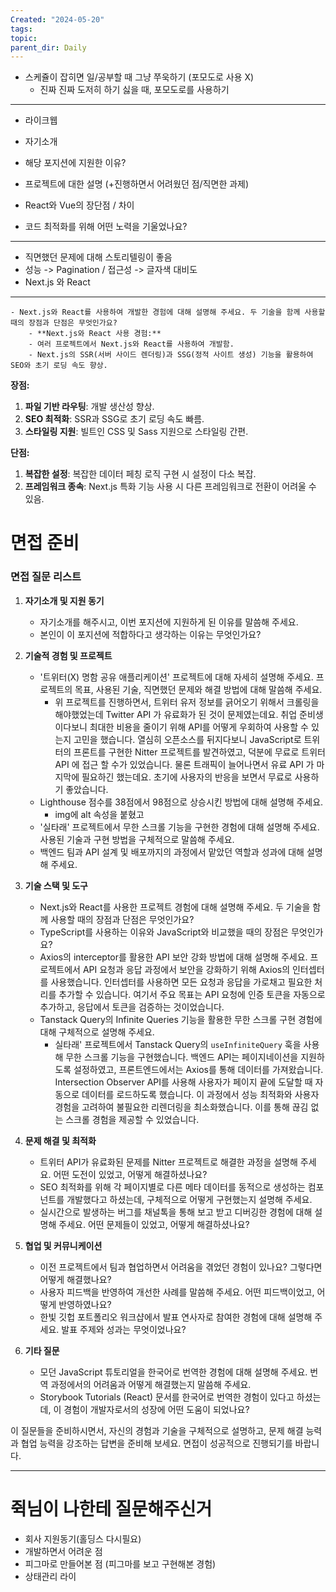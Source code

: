```yaml
---
Created: "2024-05-20"
tags: 
topic: 
parent_dir: Daily
---
```

- 스케쥴이 잡히면 일/공부할 때 그냥 쭈욱하기 (포모도로 사용 X)
	- 진짜 진짜 도저히 하기 싫을 때, 포모도로를 사용하기
---
-  라이크웹

- 자기소개
- 해당 포지션에 지원한 이유?
- 프로젝트에 대한 설명 (+진행하면서 어려웠던 점/직면한 과제)
- React와 Vue의 장단점 / 차이
- 코드 최적화를 위해 어떤 노력을 기울었나요?
----
- 직면했던 문제에 대해 스토리텔링이 좋음
- 성능 -> Pagination / 접근성 -> 글자색 대비도
- Next.js 와 React 

-----
    - Next.js와 React를 사용하여 개발한 경험에 대해 설명해 주세요. 두 기술을 함께 사용할 때의 장점과 단점은 무엇인가요?
		- **Next.js와 React 사용 경험:**
		- 여러 프로젝트에서 Next.js와 React를 사용하여 개발함.
		- Next.js의 SSR(서버 사이드 렌더링)과 SSG(정적 사이트 생성) 기능을 활용하여 SEO와 초기 로딩 속도 향상.

**장점:**
1. **파일 기반 라우팅**: 개발 생산성 향상.
2. **SEO 최적화**: SSR과 SSG로 초기 로딩 속도 빠름.
3. **스타일링 지원**: 빌트인 CSS 및 Sass 지원으로 스타일링 간편.

**단점:**
1. **복잡한 설정**: 복잡한 데이터 페칭 로직 구현 시 설정이 다소 복잡.
2. **프레임워크 종속**: Next.js 특화 기능 사용 시 다른 프레임워크로 전환이 어려울 수 있음.

# 면접 준비

### 면접 질문 리스트

1. **자기소개 및 지원 동기**
    - 자기소개를 해주시고, 이번 포지션에 지원하게 된 이유를 말씀해 주세요.
    - 본인이 이 포지션에 적합하다고 생각하는 이유는 무엇인가요?
2. **기술적 경험 및 프로젝트**
    
    - '트위터(X) 명함 공유 애플리케이션' 프로젝트에 대해 자세히 설명해 주세요. 프로젝트의 목표, 사용된 기술, 직면했던 문제와 해결 방법에 대해 말씀해 주세요.
		- 위 프로젝트를 진행하면서, 트위터 유저 정보를 긁어오기 위해서 크롤링을 해야했었는데 Twitter API 가 유료화가 된 것이 문제였는데요. 취업 준비생이다보니 최대한 비용을 줄이기 위해 API를 어떻게 우회하여 사용할 수 있는지 고민을 했습니다. 열심히 오픈소스를 뒤지다보니 JavaScript로 트위터의 프론트를 구현한 Nitter 프로젝트를 발견하였고, 덕분에 무료로 트위터 API 에 접근 할 수가 있었습니다. 물론 트래픽이 늘어나면서 유료 API 가 마지막에 필요하긴 했는데요. 초기에 사용자의 반응을 보면서 무료로 사용하기 좋았습니다.
    - Lighthouse 점수를 38점에서 98점으로 상승시킨 방법에 대해 설명해 주세요.
	    - img에 alt 속성을 붙혔고 
    - '실타래' 프로젝트에서 무한 스크롤 기능을 구현한 경험에 대해 설명해 주세요. 사용된 기술과 구현 방법을 구체적으로 말씀해 주세요.
    - 백엔드 팀과 API 설계 및 배포까지의 과정에서 맡았던 역할과 성과에 대해 설명해 주세요.
3. **기술 스택 및 도구**
    - Next.js와 React를 사용한 프로젝트 경험에 대해 설명해 주세요. 두 기술을 함께 사용할 때의 장점과 단점은 무엇인가요?
    - TypeScript를 사용하는 이유와 JavaScript와 비교했을 때의 장점은 무엇인가요?
    - Axios의 interceptor를 활용한 API 보안 강화 방법에 대해 설명해 주세요.
		프로젝트에서 API 요청과 응답 과정에서 보안을 강화하기 위해 Axios의 인터셉터를 사용했습니다. 인터셉터를 사용하면 모든 요청과 응답을 가로채고 필요한 처리를 추가할 수 있습니다. 여기서 주요 목표는 API 요청에 인증 토큰을 자동으로 추가하고, 응답에서 토큰을 검증하는 것이었습니다.
    - Tanstack Query의 Infinite Queries 기능을 활용한 무한 스크롤 구현 경험에 대해 구체적으로 설명해 주세요.
		- 실타래' 프로젝트에서 Tanstack Query의 `useInfiniteQuery` 훅을 사용해 무한 스크롤 기능을 구현했습니다. 백엔드 API는 페이지네이션을 지원하도록 설정하였고, 프론트엔드에서는 Axios를 통해 데이터를 가져왔습니다. Intersection Observer API를 사용해 사용자가 페이지 끝에 도달할 때 자동으로 데이터를 로드하도록 했습니다. 이 과정에서 성능 최적화와 사용자 경험을 고려하여 불필요한 리렌더링을 최소화했습니다. 이를 통해 끊김 없는 스크롤 경험을 제공할 수 있었습니다.
1. **문제 해결 및 최적화**
    
    - 트위터 API가 유료화된 문제를 Nitter 프로젝트로 해결한 과정을 설명해 주세요. 어떤 도전이 있었고, 어떻게 해결하셨나요?
    - SEO 최적화를 위해 각 페이지별로 다른 메타 데이터를 동적으로 생성하는 컴포넌트를 개발했다고 하셨는데, 구체적으로 어떻게 구현했는지 설명해 주세요.
    - 실시간으로 발생하는 버그를 채널톡을 통해 보고 받고 디버깅한 경험에 대해 설명해 주세요. 어떤 문제들이 있었고, 어떻게 해결하셨나요?
5. **협업 및 커뮤니케이션**
    
    - 이전 프로젝트에서 팀과 협업하면서 어려움을 겪었던 경험이 있나요? 그렇다면 어떻게 해결했나요?
    - 사용자 피드백을 반영하여 개선한 사례를 말씀해 주세요. 어떤 피드백이었고, 어떻게 반영하였나요?
    - 한빛 깃헙 포트폴리오 워크샵에서 발표 연사자로 참여한 경험에 대해 설명해 주세요. 발표 주제와 성과는 무엇이었나요?
6. **기타 질문**
    
    - 모던 JavaScript 튜토리얼을 한국어로 번역한 경험에 대해 설명해 주세요. 번역 과정에서의 어려움과 어떻게 해결했는지 말씀해 주세요.
    - Storybook Tutorials (React) 문서를 한국어로 번역한 경험이 있다고 하셨는데, 이 경험이 개발자로서의 성장에 어떤 도움이 되었나요?

이 질문들을 준비하시면서, 자신의 경험과 기술을 구체적으로 설명하고, 문제 해결 능력과 협업 능력을 강조하는 답변을 준비해 보세요. 면접이 성공적으로 진행되기를 바랍니다.











-------
# 쥑님이 나한테 질문해주신거
- 회사 지원동기(홀딩스 다시필요)
- 개발하면서 어려운 점
- 피그마로 만들어본 점 (피그마를 보고 구현해본 경험)
- 상태관리 라이